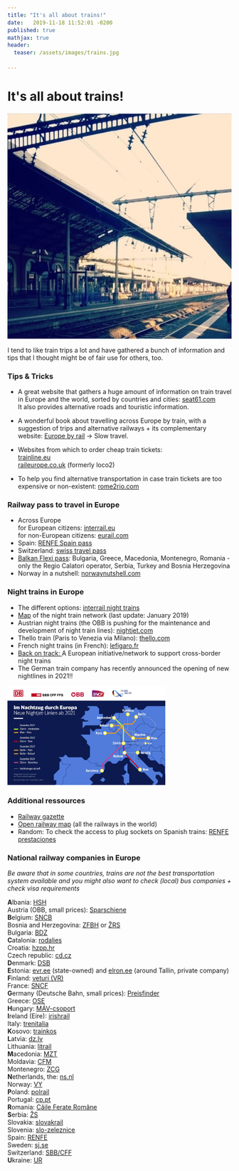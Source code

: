 ```yaml
---
title: "It's all about trains!"
date:   2019-11-18 11:52:01 -0200
published: true
mathjax: true
header:
  teaser: /assets/images/trains.jpg

---
```


# It's all about trains!

<img src="/assets/images/trains.jpg" alt="Train">

I tend to like train trips a lot and have gathered a bunch of information and tips that I thought might be of fair use for others, too. <br>

### Tips & Tricks

- A great website that gathers a huge amount of information on train travel in Europe and the world, sorted by countries and cities: [seat61.com](https://www.seat61.com/)  <br>
It also provides alternative roads and touristic information.

- A wonderful book about travelling across Europe by train, with a suggestion of trips and alternative railways + its complementary website: [Europe by rail](https://www.europebyrail.eu/about-the-book/) -> Slow travel. 

- Websites from which to order cheap train tickets: <br>
[trainline.eu](https://www.trainline.eu/) <br>
[raileurope.co.uk](https://raileurope.co.uk/) (formerly loco2)

- To help you find alternative transportation in case train tickets are too expensive or non-existent: 
[rome2rio.com](https://www.rome2rio.com/)

### Railway pass to travel in Europe
- Across Europe <br>
 for European citizens: [interrail.eu](https://www.interrail.eu/fr) <br>
 for non-European citizens: [eurail.com](https://www.eurail.com/en)
- Spain: [RENFE Spain pass](http://www.renfe.com/EN/viajeros/viajes_internacionales/spainpass/index.html) <br>
- Switzerland: [swiss travel pass](https://www.myswissalps.com/swisstravelpass) <br>
- [Balkan Flexi pass](http://www.bdz.bg/en/offers/balkan-flexipass.html): Bulgaria, Greece, Macedonia, Montenegro, Romania -only the Regio Calatori operator, Serbia, Turkey and Bosnia Herzegovina <br>
- Norway in a nutshell: [norwaynutshell.com](https://www.norwaynutshell.com/original-tour/)


### Night trains in Europe
- The different options: [interrail night trains](https://www.interrail.eu/en/plan-your-trip/trains-europe/night-trains) <br>
- [Map](https://upload.wikimedia.org/wikipedia/commons/c/cb/Map_night_trains_in_europe.png) of the night train network (last update: January 2019) <br>
- Austrian night trains (the OBB is pushing for the maintenance and development of night train lines): [nightjet.com](https://www.nightjet.com/en/) <br>
- Thello train (Paris to Venezia via Milano): [thello.com](https://www.thello.com/en/) <br>
- French night trains (in French): [lefigaro.fr](https://www.lefigaro.fr/voyages/cinq-trains-de-nuit-que-l-on-peut-encore-emprunter-depuis-paris-20190821)
- [Back on track: ](https://back-on-track.eu/) A European initiative/network to support cross-border night trains
- The German train company has recently announced the opening of new nightlines in 2021!!

<img src="/assets/images/nighttrains_DB.jpg" width="355" height="222" alt="Map with the new nighttrain lines and their operational year. They will connect Germany to Switzerland, the Netherlands, Italy, France, Spain, Austria, Belgium."> 


### Additional ressources
- [Railway gazette](https://www.railwaygazette.com/) <br>
- [Open railway map](https://www.openrailwaymap.org/) (all the railways in the world)
- Random: To check the access to plug sockets on Spanish trains: [RENFE prestaciones](http://www.renfe.com/viajeros/nuestros_trenes/md449_prestaciones.html)


### National railway companies in Europe 
*Be aware that in some countries, trains are not the best transportation system available and you might also want to check (local) bus companies + check visa requirements*

**A**lbania: [HSH](https://hsh.com.al/) <br>
Austria (OBB, small prices): [Sparschiene](https://www.oebb.at/en/tickets-kundenkarten/oesterreich-europa/sparschiene.html) <br>
**B**elgium: [SNCB](https://www.belgiantrain.be/fr) <br>
Bosnia and Herzegovina: [ZFBH](https://www.zfbh.ba/en/) or [ŽRS](https://www.zrs-rs.com/) <br>
Bulgaria: [BDZ](http://www.bdz.bg/en/) <br>
**C**atalonia: [rodalies](http://rodalies.gencat.cat/en/horaris/) <br>
Croatia: [hzpp.hr](www.hzpp.hr)  <br>
Czech republic: [cd.cz](https://www.cd.cz/en/) <br>
**D**enmark: [DSB](https://www.dsb.dk) <br>
**E**stonia: [evr.ee](http://www.evr.ee/en/home) (state-owned) and [elron.ee](https://elron.ee/en/) (around Tallin, private company) <br>
**F**inland: [veturi (VR)](https://www.vr.fi/cs/vr/en/frontpage) <br>
France: [SNCF](https://www.oui.sncf/) <br>
**G**ermany (Deutsche Bahn, small prices): [Preisfinder](https://ps.bahn.de/preissuche/preissuche/psc_start.post?dbkanal_007=L01_S01_D001_KIN0014_sparpreisfinder-content-button_LZ03#stay) <br>
Greece: [OSE](https://www.ose.gr/en/) <br>
**H**ungary: [MÁV-csoport](https://www.mavcsoport.hu/en) <br>
**I**reland (Eire): [irishrail](https://www.irishrail.ie) <br>
Italy: [trenitalia](https://www.trenitalia.com/) <br>
**K**osovo: [trainkos](http://www.trainkos.com/) <br>
**L**atvia: [dz.lv](https://www.ldz.lv)  <br>
Lithuania: [litrail](http://www.litrail.lt/en/home) <br>
**M**acedonia: [MZT](https://mzt.mk/?lang=mk) <br>
Moldavia: [CFM](http://www.railway.md/) <br>
Montenegro: [ZCG](http://www.zcg-prevoz.me/) <br>
**N**etherlands, the: [ns.nl](https://www.ns.nl/en) <br>
Norway: [VY](https://www.vy.no) <br>
**P**oland: [polrail](https://www.polrail.com) <br>
Portugal: [cp.pt](https://www.cp.pt)  <br>
**R**omania: [Căile Ferate Române](https://www.cfrcalatori.ro/en/) <br>
**S**erbia: [ŽS](http://serbianrailways.com/) <br>
Slovakia: [slovakrail](https://www.slovakrail.sk) <br>
Slovenia: [slo-zeleznice](https://www.slo-zeleznice.si/en/passenger-transport) <br>
Spain: [RENFE](https://venta.renfe.com/)  <br>
Sweden: [sj.se](https://www.sj.se)  <br>
Switzerland: [SBB/CFF](https://www.sbb.ch/fr/home.html) <br>
**U**kraine: [UR](https://www.uz.gov.ua/en/)
